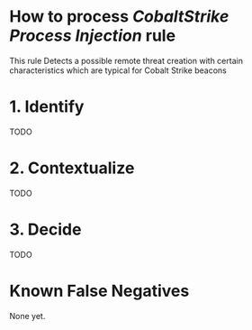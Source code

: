 # How to process *CobaltStrike Process Injection* rule
This rule Detects a possible remote threat creation with certain characteristics which are typical for Cobalt Strike beacons

# 1. Identify
TODO

# 2. Contextualize
TODO

# 3. Decide
TODO

# Known False Negatives
None yet.
